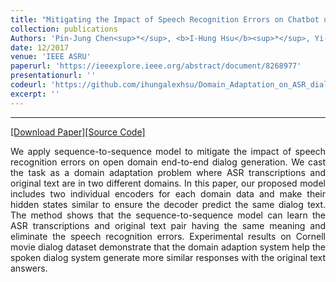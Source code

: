 ```yaml
---
title: "Mitigating the Impact of Speech Recognition Errors on Chatbot using Sequence-to-Sequence Model"
collection: publications
Authors: 'Pin-Jung Chen<sup>*</sup>, <b>I-Hung Hsu</b><sup>*</sup>, Yi-Yao Huang<sup>*</sup>, Hung-Yi Lee.'
date: 12/2017
venue: 'IEEE ASRU'
paperurl: 'https://ieeexplore.ieee.org/abstract/document/8268977'
presentationurl: ''
codeurl: 'https://github.com/ihungalexhsu/Domain_Adaptation_on_ASR_dialogue_system'
excerpt: ''
---
```

---
<a href='https://arxiv.org/abs/1709.07862' target="_blank">[Download Paper]</a><a href='https://github.com/ihungalexhsu/Domain_Adaptation_on_ASR_dialogue_system' target="_blank">[Source Code]</a>

<p align="justify">
We apply sequence-to-sequence model to mitigate the impact of speech recognition errors on open domain end-to-end dialog generation. We cast the task as a domain adaptation problem where ASR transcriptions and original text are in two different domains. In this paper, our proposed model includes two individual encoders for each domain data and make their hidden states similar to ensure the decoder predict the same dialog text. The method shows that the sequence-to-sequence model can learn the ASR transcriptions and original text pair having the same meaning and eliminate the speech recognition errors. Experimental results on Cornell movie dialog dataset demonstrate that the domain adaption system help the spoken dialog system generate more similar responses with the original text answers.
</p>